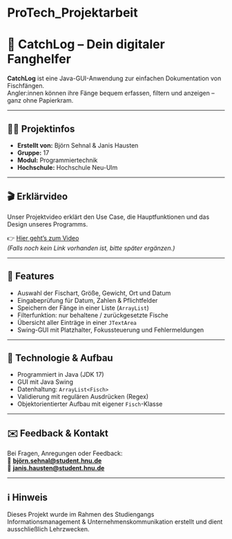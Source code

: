 # ProTech_Projektarbeit  
# 🎣 CatchLog – Dein digitaler Fanghelfer

**CatchLog** ist eine Java-GUI-Anwendung zur einfachen Dokumentation von Fischfängen.  
Angler:innen können ihre Fänge bequem erfassen, filtern und anzeigen – ganz ohne Papierkram.

---

## 🧑‍💻 Projektinfos
- **Erstellt von:** Björn Sehnal & Janis Hausten  
- **Gruppe:** 17  
- **Modul:** Programmiertechnik  
- **Hochschule:** Hochschule Neu-Ulm  

---

## 🎬 Erklärvideo

Unser Projektvideo erklärt den Use Case, die Hauptfunktionen und das Design unseres Programms.

👉 [Hier geht’s zum Video](https://www.youtube.com/watch?v=DEIN-LINK-HIER)  
*(Falls noch kein Link vorhanden ist, bitte später ergänzen.)*

---

## 🧰 Features
- Auswahl der Fischart, Größe, Gewicht, Ort und Datum
- Eingabeprüfung für Datum, Zahlen & Pflichtfelder
- Speichern der Fänge in einer Liste (`ArrayList`)
- Filterfunktion: nur behaltene / zurückgesetzte Fische
- Übersicht aller Einträge in einer `JTextArea`
- Swing-GUI mit Platzhalter, Fokussteuerung und Fehlermeldungen

---

## 🔧 Technologie & Aufbau
- Programmiert in Java (JDK 17)
- GUI mit Java Swing
- Datenhaltung: `ArrayList<Fisch>`
- Validierung mit regulären Ausdrücken (Regex)
- Objektorientierter Aufbau mit eigener `Fisch`-Klasse

---

## ✉️ Feedback & Kontakt
Bei Fragen, Anregungen oder Feedback:  
📧 **björn.sehnal@student.hnu.de**  
📧 **janis.hausten@student.hnu.de**

---

## ℹ️ Hinweis
Dieses Projekt wurde im Rahmen des Studiengangs Informationsmanagement & Unternehmenskommunikation erstellt und dient ausschließlich Lehrzwecken.
